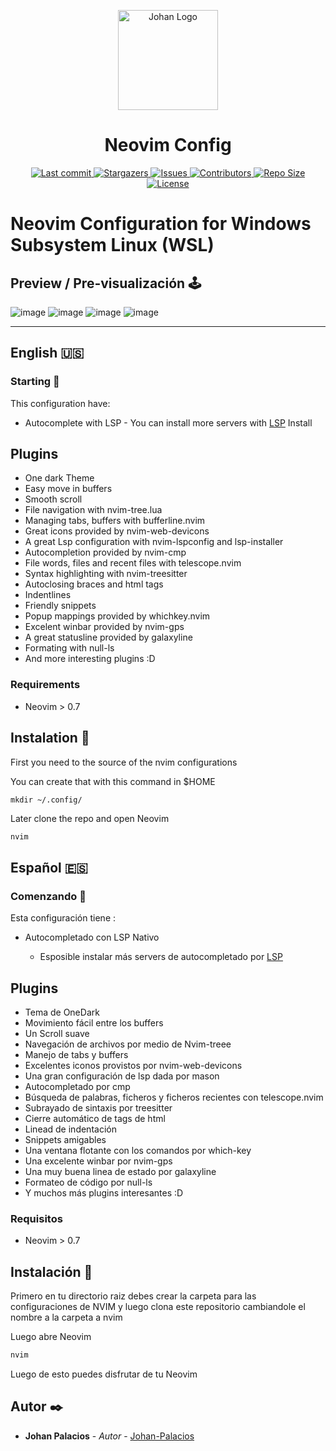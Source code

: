 <p align="center">
    <img alt="Johan Logo" 
    src="https://user-images.githubusercontent.com/77251405/120911904-37bcd800-c648-11eb-9358-e62e4e16ac1c.png" 
    height="160px"/>
  </a>
  <h1 align="center">Neovim Config</h1>
</p>

<p align="center">
  <!-- <a href="https://github.com/Johan-Palacios/nvim/releases/latest"> -->
  <!--   <img alt="Latest release" src="https://img.shields.io/github/v/release/Johan-Palacios/nvim?style=for-the-badge&logo=starship&color=C9CBFF&logoColor=D9E0EE&labelColor=302D41" /> -->
  <!-- </a> -->
  <a href="https://github.com/Johan-Palacios/nvim/pulse">
    <img alt="Last commit" src="https://img.shields.io/github/last-commit/Johan-Palacios/nvim?style=for-the-badge&logo=starship&color=8bd5ca&logoColor=D9E0EE&labelColor=302D41"/>
  </a>
  <a href="https://github.com/Johan-Palacios/nvim/stargazers">
    <img
      alt="Stargazers"
      src="https://img.shields.io/github/stars/Johan-Palacios/nvim?style=for-the-badge&logo=starship&color=c678dd&logoColor=d9e0ee&labelColor=282a36"
    />
  </a>
  <a href="https://github.com/Johan-Palacios/nvim/issues">
    <img
      alt="Issues"
      src="https://img.shields.io/github/issues/Johan-Palacios/nvim?style=for-the-badge&logo=gitbook&color=f0c062&logoColor=d9e0ee&labelColor=282a36"
    />
  </a>
  <a href="https://github.com/Johan-Palacios/nvim/contributors">
    <img
      alt="Contributors"
      src="https://img.shields.io/github/contributors/Johan-Palacios/nvim?style=for-the-badge&logo=opensourceinitiative&color=abcf84&logoColor=d9e0ee&labelColor=282a36"
    />
  </a>
  <a href="https://github.com/Johan-Palacios/nvim">
    <img alt="Repo Size" src="https://img.shields.io/github/repo-size/Johan-Palacios/nvim?color=%23DDB6F2&label=SIZE&logo=codesandbox&style=for-the-badge&logoColor=D9E0EE&labelColor=302D41" />
  </a>
  <a href="https://github.com/Johan-Palacios/nvim/blob/main/LICENSE">
    <img alt="License" src="https://img.shields.io/github/license/lunarvim/lunarvim?style=for-the-badge&logo=starship&color=ee999f&logoColor=D9E0EE&labelColor=302D41" />
  </a>


</p>

# Neovim Configuration for Windows Subsystem Linux (WSL)

## Preview / Pre-visualización 🕹️

![image](https://user-images.githubusercontent.com/77251405/214324222-972a5175-9dc0-4c6d-aaa3-4c918eac3eea.png)
![image](https://user-images.githubusercontent.com/77251405/214324715-1ccd89a5-21ca-40d0-a5aa-9388f53f8d9c.png)
![image](https://user-images.githubusercontent.com/77251405/214324330-9c7f4ff4-0242-4094-a059-a6c8e5bdd77f.png)
![image](https://user-images.githubusercontent.com/77251405/214324386-a1e11082-bb1f-469b-af22-ef03282b6643.png)

---

## English 🇺🇸

### Starting 🚀

This configuration have:

- Autocomplete with LSP - You can install more servers with [LSP](https://github.com/neovim/nvim-lspconfig "LSP") Install

## Plugins

- One dark Theme
- Easy move in buffers
- Smooth scroll
- File navigation with nvim-tree.lua
- Managing tabs, buffers with bufferline.nvim
- Great icons provided by nvim-web-devicons
- A great Lsp configuration with nvim-lspconfig and lsp-installer
- Autocompletion provided by nvim-cmp
- File words, files and recent files with telescope.nvim
- Syntax highlighting with nvim-treesitter
- Autoclosing braces and html tags
- Indentlines
- Friendly snippets
- Popup mappings provided by whichkey.nvim
- Excelent winbar provided by nvim-gps
- A great statusline provided by galaxyline
- Formating with null-ls
- And more interesting plugins :D

### Requirements

- Neovim > 0.7

## Instalation 🔧

First you need to the source of the nvim configurations

You can create that with this command in $HOME

`mkdir ~/.config/`

Later clone the repo and open Neovim

```bash
nvim

```

## Español 🇪🇸

### Comenzando 🚀

Esta configuración tiene :

- Autocompletado con LSP Nativo

  - Esposible instalar más servers de autocompletado por [LSP](https://github.com/neovim/nvim-lspconfig "LSP")

## Plugins

- Tema de OneDark
- Movimiento fácil entre los buffers
- Un Scroll suave
- Navegación de archivos por medio de Nvim-treee
- Manejo de tabs y buffers
- Excelentes iconos provistos por nvim-web-devicons
- Una gran configuración de lsp dada por mason
- Autocompletado por cmp
- Búsqueda de palabras, ficheros y ficheros recientes con telescope.nvim
- Subrayado de sintaxis por treesitter
- Cierre automático de tags de html
- Linead de indentación
- Snippets amigables
- Una ventana flotante con los comandos por which-key
- Una excelente winbar por nvim-gps
- Una muy buena linea de estado por galaxyline
- Formateo de código por null-ls
- Y muchos más plugins interesantes :D

### Requisitos

- Neovim > 0.7

## Instalación 🔧

Primero en tu directorio raiz debes crear la carpeta para las configuraciones de NVIM y luego clona este repositorio cambiandole el nombre a la carpeta a nvim

Luego abre Neovim

```bash
nvim

```

Luego de esto puedes disfrutar de tu Neovim

## Autor ✒️

- **Johan Palacios** - _Autor_ - [Johan-Palacios](https://github.com/Johan-Palacios)
